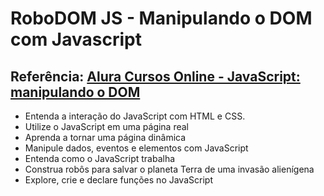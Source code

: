 # RoboDOM JS - Manipulando o DOM com Javascript

## Referência: [Alura Cursos Online - JavaScript: manipulando o DOM](https://cursos.alura.com.br/course/javascript-manipulando-dom)

- Entenda a interação do JavaScript com HTML e CSS.
- Utilize o JavaScript em uma página real
- Aprenda a tornar uma página dinâmica
- Manipule dados, eventos e elementos com JavaScript
- Entenda como o JavaScript trabalha
- Construa robôs para salvar o planeta Terra de uma invasão alienígena
- Explore, crie e declare funções no JavaScript